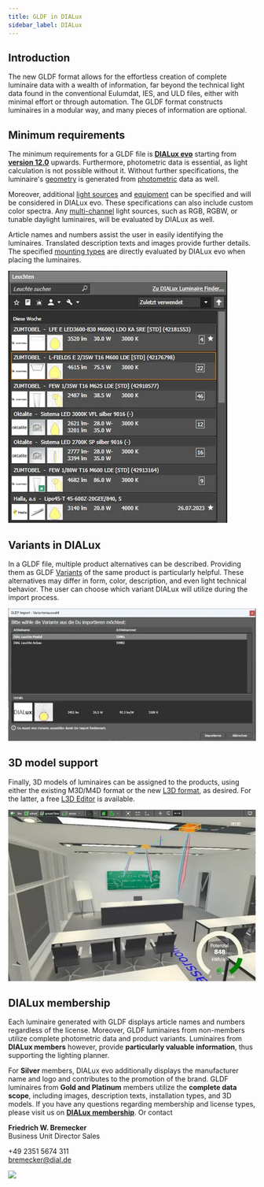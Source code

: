 ```yaml
---
title: GLDF in DIALux
sidebar_label: DIALux
---
```

<!-- markdownlint-disable MD033 (no html im markdown) -->

## Introduction

The new GLDF format allows for the effortless creation of complete luminaire data with a wealth of information, far beyond the technical light data found in the conventional Eulumdat, IES, and ULD files, either with minimal effort or through automation. The GLDF format constructs luminaires in a modular way, and many pieces of information are optional.

## Minimum requirements

The minimum requirements for a GLDF file is [**DIALux evo**](https://www.dialux.com/en-GB/download) starting from [**version 12.0**](https://www.dialux.com/en-GB/dialux/version-history) upwards. Furthermore, photometric data is essential, as light calculation is not possible without it. Without further specifications, the luminaire's [geometry](/docs/structure/geometries.md) is generated from [photometric](/docs/structure/photometries.md) data as well.

Moreover, additional [light sources](/docs/structure/light-sources.md) and [equipment](/docs/structure/equipments.md) can be specified and will be considered in DIALux evo. These specifications can also include custom color spectra. Any [multi-channel](/docs/structure/light-sources.md) light sources, such as RGB, RGBW, or tunable daylight luminaires, will be evaluated by DIALux as well.

Article names and numbers assist the user in easily identifying the luminaires. Translated description texts and images provide further details. The specified [mounting types](/docs/structure/variant#mountings-optional) are directly evaluated by DIALux evo when placing the luminaires.

![DIALux luminaire selection](/img/docs/tools/dialux_luminaire-selection.webp)

## Variants in DIALux

In a GLDF file, multiple product alternatives can be described. Providing them as GLDF [Variants](/docs/structure/variant.md) of the same product is particularly helpful. These alternatives may differ in form, color, description, and even light technical behavior. The user can choose which variant DIALux will utilize during the import process.

![DIALux Variant selection](/img/docs/tools/dialux_variant-selection.webp)

## 3D model support

Finally, 3D models of luminaires can be assigned to the products, using either the existing M3D/M4D format or the new [L3D format](/docs/geometry/l3d-intro.md), as desired. For the latter, a free [L3D Editor](https://l3d-editor.gldf.io) is available.

![DIALux 3D model support](/img/docs/tools/dialux_3d-models.webp)

## DIALux membership

Each luminaire generated with GLDF displays article names and numbers regardless of the license. Moreover, GLDF luminaires from non-members utilize complete photometric data and product variants. Luminaires from **DIALux members** however, provide **particularly valuable information**, thus supporting the lighting planner.

For **Silver** members, DIALux evo additionally displays the manufacturer name and logo and contributes to the promotion of the brand. GLDF luminaires from **Gold and Platinum** members utilize the **complete data scope**, including images, description texts, installation types, and 3D models. If you have any questions regarding membership and license types, please visit us on [**DIALux membership**](https://business.dialux.com). Or contact

**Friedrich W. Bremecker**  
Business Unit Director Sales  

+49 2351 5674 311  
[bremecker@dial.de](mailto:bremecker@dial.de)

![ ](https://imgsh.net/i/k2SHFbZ.png)
